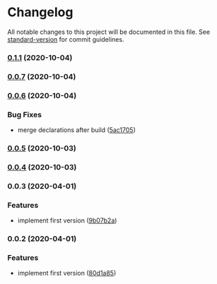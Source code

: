 # Changelog

All notable changes to this project will be documented in this file. See [standard-version](https://github.com/conventional-changelog/standard-version) for commit guidelines.

### [0.1.1](https://github.com/PDMLab/express-http-warning/compare/v0.0.6...v0.1.1) (2020-10-04)

### [0.0.7](https://github.com/PDMLab/express-http-warning/compare/v0.0.6...v0.0.7) (2020-10-04)

### [0.0.6](https://github.com/PDMLab/express-http-warning/compare/v0.0.5...v0.0.6) (2020-10-04)


### Bug Fixes

* merge declarations after build ([5ac1705](https://github.com/PDMLab/express-http-warning/commit/5ac1705219494e8518aaf60ab05309fbe8062791))

### [0.0.5](https://github.com/PDMLab/express-http-warning/compare/v0.0.3...v0.0.5) (2020-10-03)

### [0.0.4](https://github.com/PDMLab/express-http-warning/compare/v0.0.3...v0.0.4) (2020-10-03)

### 0.0.3 (2020-04-01)


### Features

* implement first version ([9b07b2a](https://github.com/PDMLab/express-http-warning/commit/9b07b2a2c9766485ed874bfe2389e3abbd56d14d))

### 0.0.2 (2020-04-01)


### Features

* implement first version ([80d1a85](https://github.com/PDMLab/express-http-warning/commit/80d1a85d56bd1bd0c51a65e6eb70c758c25246d8))
